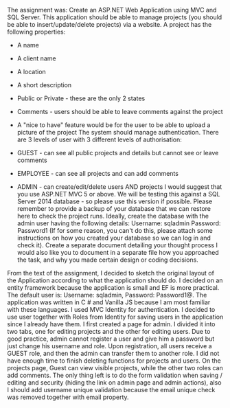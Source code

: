 The assignment was:
Create an ASP.NET Web Application using MVC and SQL Server. 
This application should be able to manage projects (you should be able to insert/update/delete projects) via a website. A project has the following properties:
* A name
* A client name
* A location
* A short description
* Public or Private - these are the only 2 states

* Comments - users should be able to leave comments against the project
* A "nice to have" feature would be for the user to be able to upload a picture of the project
The system should manage authentication. There are 3 levels of user with 3 different levels of authorisation: 
* GUEST - can see all public projects and details but cannot see or leave comments
* EMPLOYEE - can see all projects and can add comments
* ADMIN - can create/edit/delete users AND projects
I would suggest that you use ASP.NET MVC 5 or above. We will be testing this against a SQL Server 2014 database - so please use this version if possible. Please remember to provide a backup of your database that we can restore here to check the project runs. Ideally, create the database with the admin user having the following details:
Username: sqladmin
Password: Password1
(If for some reason, you can't do this, please attach some instructions on how you created your database so we can log in and check it).
Create a separate document detailing your thought process
I would also like you to document in a separate file how you approached the task, and why you made certain design or coding decisions.


From the text of the assignment, I decided to sketch the original layout of the Application according to what the application 
should do. I decided on an entity framework because the application is small and EF is more practical. The default user is: 
Username: sqladmin, Password: Password1@. The application was written in C # and Vanilla JS because I am most familiar with these languages. I used MVC Identity for authentication. I decided to use user together with Roles from Identity for saving users in the application since I already have them. I first created a page for admin. I divided it into two tabs, one for editing projects and the other for editing users. Due to good practice, admin cannot register a user and give him a password but just change his username and role. Upon registration, all users receive a GUEST role, and then the admin can transfer them to another role. I did not have enough time to finish deleting functions for projects and users. On the projects page, Guest can view visible projects, while the other two roles can add comments. The only thing left is to do the form validation when saving / editing and security (hiding the link on admin page and admin actions), also I should add username unique validation because the email unique check was removed together with email property.
